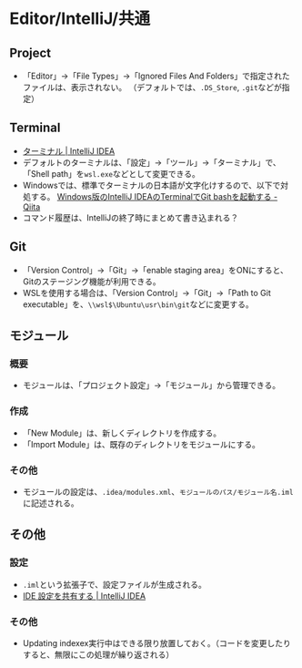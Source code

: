 # Editor/IntelliJ/共通

## Project

- 「Editor」->「File Types」->「Ignored Files And Folders」で指定されたファイルは、表示されない。
  （デフォルトでは、`.DS_Store`, `.git`などが指定）

## Terminal

- [ターミナル | IntelliJ IDEA](https://pleiades.io/help/idea/terminal-emulator.html)
- デフォルトのターミナルは、「設定」→「ツール」→「ターミナル」で、「Shell path」を`wsl.exe`などとして変更できる。
- Windowsでは、標準でターミナルの日本語が文字化けするので、以下で対処する。
  [Windows版のIntelliJ IDEAのTerminalでGit bashを起動する - Qiita](https://qiita.com/EichiSanden/items/7c735c5d7ec33c51012c)
- コマンド履歴は、IntelliJの終了時にまとめて書き込まれる？

## Git

- 「Version Control」->「Git」->「enable staging area」をONにすると、Gitのステージング機能が利用できる。
- WSLを使用する場合は、「Version Control」->「Git」->「Path to Git executable」を、`\\wsl$\Ubuntu\usr\bin\git`などに変更する。

## モジュール

### 概要

- モジュールは、「プロジェクト設定」→「モジュール」から管理できる。

### 作成

- 「New Module」は、新しくディレクトリを作成する。
- 「Import Module」は、既存のディレクトリをモジュールにする。

### その他

- モジュールの設定は、`.idea/modules.xml`、`モジュールのパス/モジュール名.iml`に記述される。

## その他

### 設定

- `.iml`という拡張子で、設定ファイルが生成される。
- [IDE 設定を共有する | IntelliJ IDEA](https://pleiades.io/help/idea/sharing-your-ide-settings.html)

### その他

- Updating indexex実行中はできる限り放置しておく。（コードを変更したりすると、無限にこの処理が繰り返される）
